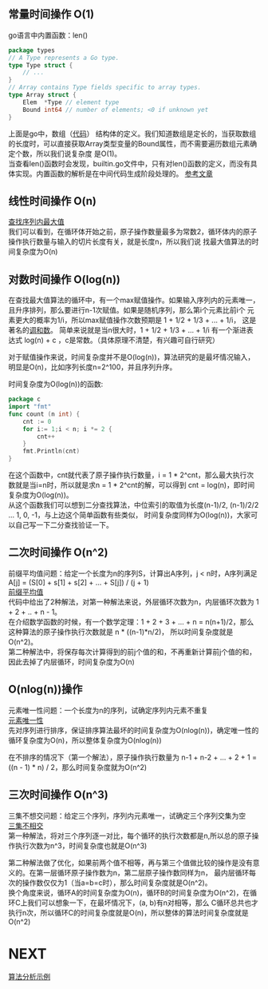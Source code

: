 ## 常量时间操作 O(1)
go语言中内置函数：len()
```go
package types
// A Type represents a Go type.
type Type struct {
    // ...
}
// Array contains Type fields specific to array types.
type Array struct {
	Elem  *Type // element type
	Bound int64 // number of elements; <0 if unknown yet
}
```
上面是go中，数组（[代码](https://github.com/golang/go/blob/master/src/cmd/compile/internal/types/type.go#L340 "查看地址")）
结构体的定义。我们知道数组是定长的，当获取数组的长度时，可以直接获取Array类型变量的Bound属性，而不需要遍历数组元素确定个数，所以我们说复杂度
是O(1)。  
当查看len()函数时会发现，builtin.go文件中，只有对len()函数的定义，而没有具体实现。内置函数的解析是在中间代码生成阶段处理的。
[参考文章](https://mp.weixin.qq.com/s/iO5qjcCql-MPJiatUtdiHQ "")

## 线性时间操作 O(n)
[查找序列内最大值](../../code/01/max.go)  
我们可以看到，在循环体开始之前，原子操作数量最多为常数2，循环体内的原子操作执行数量与输入的切片长度有关，就是长度n，所以我们说
找最大值算法的时间复杂度为O(n)

## 对数时间操作 O(log(n))
在查找最大值算法的循环中，有一个max赋值操作。如果输入序列内的元素唯一，且升序排列，那么要进行n-1次赋值。如果是随机序列，那么第i个元素比前i个
元素更大的概率为1/i，所以max赋值操作次数预期是 1 + 1/2 + 1/3 + ... + 1/i，
这是著名的[调和数](https://baike.baidu.com/item/%E8%B0%83%E5%92%8C%E7%BA%A7%E6%95%B0/8019971?fr=aladdin "调和数")。
简单来说就是当n很大时，1 + 1/2 + 1/3 + ... + 1/i 有一个渐进表达式 log(n) + c ，c是常数。（具体原理不清楚，有兴趣可自行研究）  

对于赋值操作来说，时间复杂度并不是O(log(n))，算法研究的是最坏情况输入，明显是O(n)，比如序列长度n=2^100，并且序列升序。

时间复杂度为O(log(n))的函数:  
```go
package c
import "fmt"
func count (n int) {
    cnt := 0
    for i:= 1;i < n; i *= 2 {
        cnt++
    }
    fmt.Println(cnt)
}
```
在这个函数中，cnt就代表了原子操作执行数量，i = 1 * 2^cnt，那么最大执行次数就是当i=n时，所以就是求n = 1 * 2^cnt的解，可以得到
cnt = log(n)，即时间复杂度为O(log(n))。  
从这个函数我们可以想到二分查找算法，中位索引的取值为长度(n-1)/2, (n-1)/2/2 ... 1, 0, -1，与上边这个简单函数有些类似，
时间复杂度同样为O(log(n))，大家可以自己写一下二分查找验证一下。

## 二次时间操作 O(n^2)
前缀平均值问题：给定一个长度为n的序列S，计算出A序列，j < n时，A序列满足A[j] = (S[0] + s[1] + s[2] + ... + S[j]) / (j + 1)  
[前缀平均值](../../code/01/prefix_average.go)  
代码中给出了2种解法，对第一种解法来说，外层循环次数为n，内层循环次数为 1 + 2 + .. + n - 1。  
在介绍数学函数的时候，有一个数学定理：1 + 2 + 3 + ... + n = n(n+1)/2，那么这种算法的原子操作执行次数就是 n * ((n-1)*n/2)，
所以时间复杂度就是O(n^2)。  
第二种解法中，将保存每次计算得到的前j个值的和，不再重新计算前j个值的和，因此去掉了内层循环，时间复杂度为O(n)

## O(nlog(n))操作
元素唯一性问题：一个长度为n的序列，试确定序列内元素不重复  
[元素唯一性](../../code/01/unique.go)  
先对序列进行排序，保证排序算法最坏的时间复杂度为O(nlog(n))，确定唯一性的循环复杂度为O(n)，所以整体复杂度为O(nlog(n))  

在不排序的情况下（第一个解法），原子操作执行数量为 n-1 + n-2 + ... + 2 + 1 = ((n - 1) * n) / 2，那么时间复杂度就为O(n^2)

## 三次时间操作 O(n^3)
三集不想交问题：给定三个序列，序列内元素唯一，试确定三个序列交集为空    
[三集不相交](../../code/01/disjoint.go)  
第一种解法，将对三个序列逐一对比，每个循环的执行次数都是n,所以总的原子操作执行次数为n^3，时间复杂度也就是O(n^3)  

第二种解法做了优化，如果前两个值不相等，再与第三个值做比较的操作是没有意义的。在第一层循环原子操作数为n，第二层原子操作数同样为n，
最内层循环每次的操作数仅仅为1（当a=b=c时），那么时间复杂度就是O(n^2)。  
换个角度来说，循环A的时间复杂度为O(n)，循环B的时间复杂度为O(n^2)，在循环C上我们可以想象一下，在最坏情况下，(a, b)有n对相等，那么
C循环总共也才执行n次，所以循环C的时间复杂度就是O(n)，所以整体的算法时间复杂度就是O(n^2)

# NEXT
[算法分析示例](../f_空间复杂度)